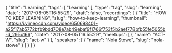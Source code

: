 {
  "title": "Learning",
  "tags": [
    "Learning"
  ],
  "type": "tag",
  "slug": "learning",
  "date": "2017-08-05T16:55:29",
  "draft": false,
  "recordings": [
    {
      "title": "HOW TO KEEP LEARNING",
      "slug": "how-to-keep-learning",
      "thumbnail": "https://i.vimeocdn.com/video/650698401-a25f17ab5772bfb9bdd708e7ab49ebaf9f1766f753f5b2aef778bfb55fe5055b-d_295x166",
      "date": "2017-08-05T16:55:29",
      "meetups": [
        {
          "name": "ACT-W",
          "slug": "act-w"
        }
      ],
      "speakers": [
        {
          "name": "Nola Stowe",
          "slug": "nola-stowe"
        }
      ]
    }
  ]
}